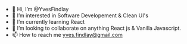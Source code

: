 - 👋 Hi, I’m @YvesFindlay
- 👀 I’m interested in Software Developement & Clean UI's
- 🌱 I’m currently learning React 
- 💞️ I’m looking to collaborate on anything React js & Vanilla Javascript.
- 📫 How to reach me yves.findlay@gmail.com

<!---
YvesFindlay/YvesFindlay is a ✨ special ✨ repository because its `README.md` (this file) appears on your GitHub profile.
You can click the Preview link to take a look at your changes.
--->
